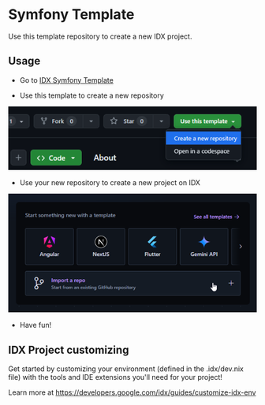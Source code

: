 # Symfony Template

Use this template repository to create a new IDX project.

## Usage 

* Go to [IDX Symfony Template](https://github.com/hamaryuginh/idx-symfony-template)

* Use this template to create a new repository

![](./docs/assets/01-use-template.png "Use this template")

* Use your new repository to create a new project on IDX

![](./docs/assets/02-import-repo.png "Import a repo")

* Have fun!

## IDX Project customizing

Get started by customizing your environment (defined in the .idx/dev.nix file) with the tools and IDE extensions you'll need for your project!

Learn more at https://developers.google.com/idx/guides/customize-idx-env
